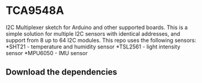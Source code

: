 # TCA9548A
I2C Multiplexer sketch for Arduino and other supported boards. This is a simple solution for multiple I2C sensors with identical addresses, and support from 8 up to 64 I2C modules. This repo uses the following sensors:
*SHT21 - temperature and humidity sensor
*TSL2561 - light intensity sensor
*MPU6050 - IMU sensor

## Download the dependencies
